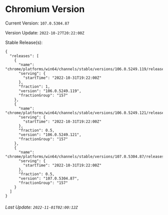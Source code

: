 # Chromium Version

Current Version: `107.0.5304.87`

Version Update: `2022-10-27T20:22:00Z`

Stable Release(s):
```
{
  "releases": [
    {
      "name": "chrome/platforms/win64/channels/stable/versions/106.0.5249.119/releases/1667244120",
      "serving": {
        "startTime": "2022-10-31T19:22:00Z"
      },
      "fraction": 1,
      "version": "106.0.5249.119",
      "fractionGroup": "157"
    },
    {
      "name": "chrome/platforms/win64/channels/stable/versions/106.0.5249.121/releases/1667244120",
      "serving": {
        "startTime": "2022-10-31T19:22:00Z"
      },
      "fraction": 0.5,
      "version": "106.0.5249.121",
      "fractionGroup": "157"
    },
    {
      "name": "chrome/platforms/win64/channels/stable/versions/107.0.5304.87/releases/1667244120",
      "serving": {
        "startTime": "2022-10-31T19:22:00Z"
      },
      "fraction": 0.5,
      "version": "107.0.5304.87",
      "fractionGroup": "157"
    }
  ]
}
```

###### Last Update: `2022-11-01T02:00:12Z`
